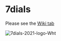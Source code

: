 # 7dials
Please see the [Wiki tab](https://github.com/mcop/7dials/wiki)


![7dials-2021-logo-Wht](https://user-images.githubusercontent.com/14010890/227320928-5327ee43-736d-46a2-81aa-7f3f98102fbf.png)
